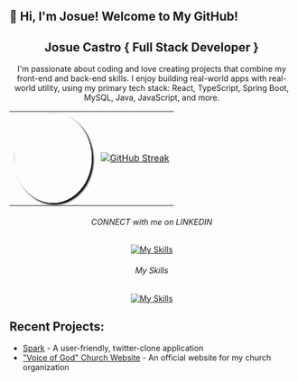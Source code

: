 ## 👋 Hi, I'm Josue! Welcome to My GitHub!
<div align="center">

<h2>Josue Castro { Full Stack Developer }</h2>
<p>I'm passionate about coding and love creating projects that combine my front-end and back-end skills. I enjoy building real-world apps with real-world utility, using my primary tech stack: React, TypeScript, Spring Boot, MySQL, Java, JavaScript, and more.</p>

<table>
  <tr>
    <td><img src="https://media.giphy.com/media/ptqAPgghLtHOa0SLJS/giphy.gif" width="138" height="160" style="border-radius: 50%; box-shadow: 3px 3px 3px black;" /></td>
    <td><a href="https://git.io/streak-stats"><img src="https://github-readme-streak-stats.herokuapp.com?user=josuecaztro&theme=panda" alt="GitHub Streak" /></a>
</td>
  </tr>
</table>

<p></p>


<h6>CONNECT with me on LINKEDIN</h6>

[![My Skills](https://skillicons.dev/icons?i=linkedin)](https://www.linkedin.com/in/josuecastro1/)

<h6>My Skills</h6>

[![My Skills](https://skillicons.dev/icons?i=js,html,css,java,mysql,nodejs,react,spring,ts,aws)](https://skillicons.dev)

</div>

<h2>Recent Projects:</h2>
<ul>
  <li><a href="https://github.com/mnaser11218/Spark" target="_blank">Spark</a> - A user-friendly, twitter-clone application</li>
  <li><a href="https://github.com/josuecaztro/IVDD-Final-Website" target="_blank">"Voice of God" Church Website</a> - An official website for my church organization</li>
</ul>

